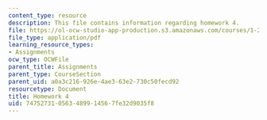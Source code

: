 ```yaml
---
content_type: resource
description: This file contains information regarding homework 4.
file: https://ol-ocw-studio-app-production.s3.amazonaws.com/courses/1-264j-database-internet-and-systems-integration-technologies-fall-2013/747527310563489914567fe32d9035f8_MIT1_264JF13_HW4.pdf
file_type: application/pdf
learning_resource_types:
- Assignments
ocw_type: OCWFile
parent_title: Assignments
parent_type: CourseSection
parent_uid: a0a3c216-926e-4ae3-63e2-730c50fecd92
resourcetype: Document
title: Homework 4
uid: 74752731-0563-4899-1456-7fe32d9035f8
---
```

